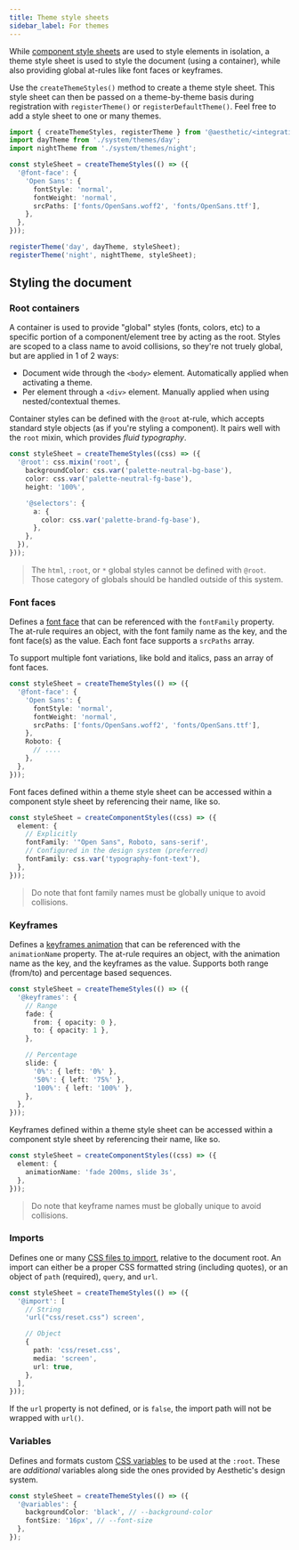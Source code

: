 ```yaml
---
title: Theme style sheets
sidebar_label: For themes
---
```


While [component style sheets](./components.mdx) are used to style elements in isolation, a theme
style sheet is used to style the document (using a container), while also providing global at-rules
like font faces or keyframes.

Use the `createThemeStyles()` method to create a theme style sheet. This style sheet can then be
passed on a theme-by-theme basis during registration with `registerTheme()` or
`registerDefaultTheme()`. Feel free to add a style sheet to one or many themes.

```ts title="setup.ts"
import { createThemeStyles, registerTheme } from '@aesthetic/<integration>';
import dayTheme from './system/themes/day';
import nightTheme from './system/themes/night';

const styleSheet = createThemeStyles(() => ({
  '@font-face': {
    'Open Sans': {
      fontStyle: 'normal',
      fontWeight: 'normal',
      srcPaths: ['fonts/OpenSans.woff2', 'fonts/OpenSans.ttf'],
    },
  },
}));

registerTheme('day', dayTheme, styleSheet);
registerTheme('night', nightTheme, styleSheet);
```

## Styling the document

### Root containers

A container is used to provide "global" styles (fonts, colors, etc) to a specific portion of a
component/element tree by acting as the root. Styles are scoped to a class name to avoid collisions,
so they're not truely global, but are applied in 1 of 2 ways:

- Document wide through the `<body>` element. Automatically applied when activating a theme.
- Per element through a `<div>` element. Manually applied when using nested/contextual themes.

Container styles can be defined with the `@root` at-rule, which accepts standard style objects (as
if you're styling a component). It pairs well with the `root` mixin, which provides _fluid
typography_.

```ts
const styleSheet = createThemeStyles((css) => ({
  '@root': css.mixin('root', {
    backgroundColor: css.var('palette-neutral-bg-base'),
    color: css.var('palette-neutral-fg-base'),
    height: '100%',

    '@selectors': {
      a: {
        color: css.var('palette-brand-fg-base'),
      },
    },
  }),
}));
```

> The `html`, `:root`, or `*` global styles cannot be defined with `@root`. Those category of
> globals should be handled outside of this system.

### Font faces

Defines a [font face](https://developer.mozilla.org/en-US/docs/Web/CSS/@font-face) that can be
referenced with the `fontFamily` property. The at-rule requires an object, with the font family name
as the key, and the font face(s) as the value. Each font face supports a `srcPaths` array.

To support multiple font variations, like bold and italics, pass an array of font faces.

```ts
const styleSheet = createThemeStyles(() => ({
  '@font-face': {
    'Open Sans': {
      fontStyle: 'normal',
      fontWeight: 'normal',
      srcPaths: ['fonts/OpenSans.woff2', 'fonts/OpenSans.ttf'],
    },
    Roboto: {
      // ....
    },
  },
}));
```

Font faces defined within a theme style sheet can be accessed within a component style sheet by
referencing their name, like so.

```ts
const styleSheet = createComponentStyles((css) => ({
  element: {
    // Explicitly
    fontFamily: '"Open Sans", Roboto, sans-serif',
    // Configured in the design system (preferred)
    fontFamily: css.var('typography-font-text'),
  },
}));
```

> Do note that font family names must be globally unique to avoid collisions.

### Keyframes

Defines a [keyframes animation](https://developer.mozilla.org/en-US/docs/Web/CSS/@keyframes) that
can be referenced with the `animationName` property. The at-rule requires an object, with the
animation name as the key, and the keyframes as the value. Supports both range (from/to) and
percentage based sequences.

```ts
const styleSheet = createThemeStyles(() => ({
  '@keyframes': {
    // Range
    fade: {
      from: { opacity: 0 },
      to: { opacity: 1 },
    },

    // Percentage
    slide: {
      '0%': { left: '0%' },
      '50%': { left: '75%' },
      '100%': { left: '100%' },
    },
  },
}));
```

Keyframes defined within a theme style sheet can be accessed within a component style sheet by
referencing their name, like so.

```ts
const styleSheet = createComponentStyles((css) => ({
  element: {
    animationName: 'fade 200ms, slide 3s',
  },
}));
```

> Do note that keyframe names must be globally unique to avoid collisions.

### Imports

Defines one or many [CSS files to import](https://developer.mozilla.org/en-US/docs/Web/CSS/@import),
relative to the document root. An import can either be a proper CSS formatted string (including
quotes), or an object of `path` (required), `query`, and `url`.

```ts
const styleSheet = createThemeStyles(() => ({
  '@import': [
    // String
    'url("css/reset.css") screen',

    // Object
    {
      path: 'css/reset.css',
      media: 'screen',
      url: true,
    },
  ],
}));
```

If the `url` property is not defined, or is `false`, the import path will not be wrapped with
`url()`.

### Variables

Defines and formats custom
[CSS variables](https://developer.mozilla.org/en-US/docs/Web/CSS/Using_CSS_custom_properties) to be
used at the `:root`. These are _additional_ variables along side the ones provided by Aesthetic's
design system.

```ts
const styleSheet = createThemeStyles(() => ({
  '@variables': {
    backgroundColor: 'black', // --background-color
    fontSize: '16px', // --font-size
  },
});
```

